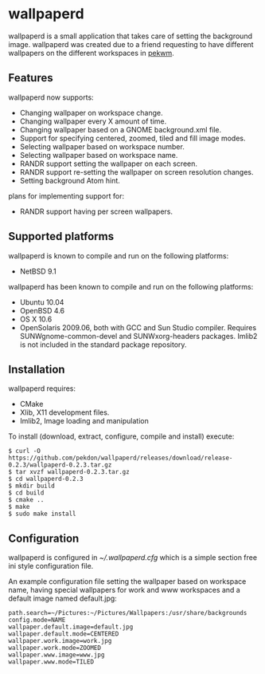 wallpaperd
==========

wallpaperd is a small application that takes care of setting the
background image. wallpaperd was created due to a friend requesting to
have different wallpapers on the different workspaces in
[pekwm](https://github.com/pekdon/pekwm).

Features
--------

wallpaperd now supports:

* Changing wallpaper on workspace change.
* Changing wallpaper every X amount of time.
* Changing wallpaper based on a GNOME background.xml file.
* Support for specifying centered, zoomed, tiled and fill image modes.
* Selecting wallpaper based on workspace number.
* Selecting wallpaper based on workspace name.
* RANDR support setting the wallpaper on each screen.
* RANDR support re-setting the wallpaper on screen resolution changes.
* Setting background Atom hint.

plans for implementing support for:

* RANDR support having per screen wallpapers.

Supported platforms
-------------------

wallpaperd is known to compile and run on the following platforms:

* NetBSD 9.1

wallpaperd has been known to compile and run on the following
platforms:

* Ubuntu 10.04
* OpenBSD 4.6
* OS X 10.6
* OpenSolaris 2009.06, both with GCC and Sun Studio compiler. Requires
  SUNWgnome-common-devel and SUNWxorg-headers packages. Imlib2 is not included
  in the standard package repository.

Installation
------------

wallpaperd requires:

* CMake
* Xlib, X11 development files.
* Imlib2, Image loading and manipulation

To install (download, extract, configure, compile and install) execute:

```
$ curl -O https://github.com/pekdon/wallpaperd/releases/download/release-0.2.3/wallpaperd-0.2.3.tar.gz
$ tar xvzf wallpaperd-0.2.3.tar.gz
$ cd wallpaperd-0.2.3
$ mkdir build
$ cd build
$ cmake ..
$ make
$ sudo make install
```

Configuration
-------------

wallpaperd is configured in _~/.wallpaperd.cfg_ which is a simple
section free ini style configuration file.

An example configuration file setting the wallpaper based on workspace
name, having special wallpapers for work and www workspaces and a default
image named default.jpg:

```
path.search=~/Pictures:~/Pictures/Wallpapers:/usr/share/backgrounds
config.mode=NAME
wallpaper.default.image=default.jpg
wallpaper.default.mode=CENTERED
wallpaper.work.image=work.jpg
wallpaper.work.mode=ZOOMED
wallpaper.www.image=www.jpg
wallpaper.www.mode=TILED
```
